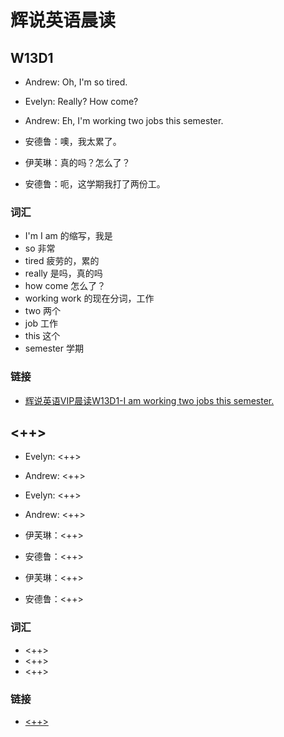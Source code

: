 # 辉说英语晨读

## W13D1

- Andrew: Oh, I'm so tired.
- Evelyn: Really? How come?
- Andrew: Eh, I'm working two jobs this semester.

- 安德鲁：噢，我太累了。
- 伊芙琳：真的吗？怎么了？
- 安德鲁：呃，这学期我打了两份工。

### 词汇

- I'm I am 的缩写，我是
- so 非常
- tired 疲劳的，累的
- really 是吗，真的吗
- how come 怎么了？
- working work 的现在分词，工作
- two 两个
- job 工作
- this 这个
- semester 学期

### 链接

- [辉说英语VIP晨读W13D1-I am working two jobs this semester.](https://mp.weixin.qq.com/s/4N062ovwcl52u_iU5xWmDw)

## <++>

- Evelyn: <++>
- Andrew: <++>
- Evelyn: <++>
- Andrew: <++>

- 伊芙琳：<++>
- 安德鲁：<++>
- 伊芙琳：<++>
- 安德鲁：<++>


### 词汇

- <++>
- <++>
- <++>

### 链接

- [<++>](<++>)
